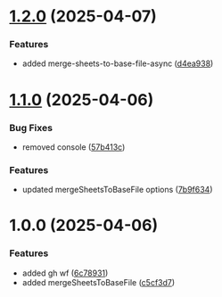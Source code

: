 # [1.2.0](https://github.com/JS-AK/excel-toolbox/compare/v1.1.0...v1.2.0) (2025-04-07)


### Features

* added merge-sheets-to-base-file-async ([d4ea938](https://github.com/JS-AK/excel-toolbox/commit/d4ea93826950bc9b10080ad7fcf8441ceef46aed))

# [1.1.0](https://github.com/JS-AK/excel-toolbox/compare/v1.0.0...v1.1.0) (2025-04-06)


### Bug Fixes

* removed console ([57b413c](https://github.com/JS-AK/excel-toolbox/commit/57b413c318152322683f1f56c59cab4bfcbe81a1))


### Features

* updated mergeSheetsToBaseFile options ([7b9f634](https://github.com/JS-AK/excel-toolbox/commit/7b9f634920471a1f295f8d310dc560369945b496))

# 1.0.0 (2025-04-06)


### Features

* added gh wf ([6c78931](https://github.com/JS-AK/excel-toolbox/commit/6c789317fb75c2f2b1d6e17326ac334a161aeec8))
* added mergeSheetsToBaseFile ([c5cf3d7](https://github.com/JS-AK/excel-toolbox/commit/c5cf3d7c959763c32f7848d67205f2d9de5e8a70))
